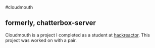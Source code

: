 #cloudmouth
## formerly, chatterbox-server

Cloudmouth is a project I completed as a student at [hackreactor](http://hackreactor.com). This project was worked on with a pair.
